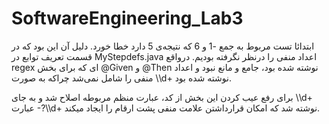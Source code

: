 # SoftwareEngineering_Lab3
ابتدائا تست مربوط به جمع -1 و 6 که نتیجه‌ی 5 دارد خطا خورد. دلیل آن این بود که در قسمت تعریف توابع در MyStepdefs.java اعداد منفی را درنظر نگرفته بودیم. درواقع regex ای که برای بخش @Given و @Then نوشته شده بود، جامع و مانع نبود و اعداد منفی را شامل نمی‌شد چراکه به صورت \\\d+ نوشته شده بود. 

برای رفع عیب کردن این بخش از کد، عبارت منظم مربوطه اصلاح شد و به جای \\\d+ عبارت -?\\\d+ نوشته شد که امکان قرارداشتن علامت منفی پشت ارقام را ایجاد میکند.
